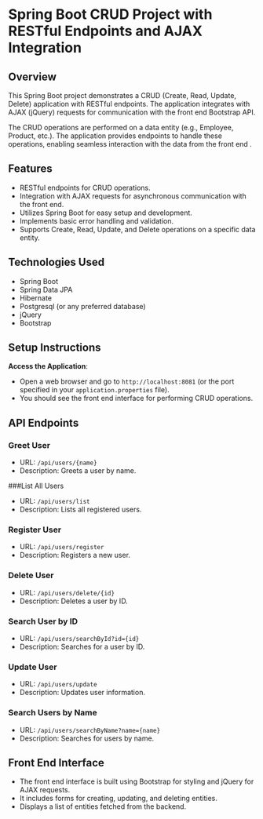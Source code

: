 # Spring Boot CRUD Project with RESTful Endpoints and AJAX Integration

## Overview
This Spring Boot project demonstrates a CRUD (Create, Read, Update, Delete) application with RESTful endpoints. The application integrates with AJAX (jQuery) requests for communication with the front end Bootstrap API. 
 
The CRUD operations are performed on a data entity (e.g., Employee, Product, etc.). The application provides endpoints to handle these operations, enabling seamless interaction with the data from the front end .

## Features 
- RESTful endpoints for CRUD operations.
- Integration with AJAX requests for asynchronous communication with the front end.
- Utilizes Spring Boot for easy setup and development.
- Implements basic error handling and validation.
- Supports Create, Read, Update, and Delete operations on a specific data entity.

## Technologies Used
- Spring Boot
- Spring Data JPA
- Hibernate
- Postgresql (or any preferred database)
- jQuery
- Bootstrap

## Setup Instructions
**Access the Application**:
- Open a web browser and go to `http://localhost:8081` (or the port specified in your `application.properties` file).
- You should see the front end interface for performing CRUD operations.

## API Endpoints

### Greet User

- URL: `/api/users/{name}`
- Description: Greets a user by name.

###List All Users

- URL: `/api/users/list`
- Description: Lists all registered users.

### Register User

- URL: `/api/users/register`
- Description: Registers a new user.

### Delete User

- URL: `/api/users/delete/{id}`
- Description: Deletes a user by ID.

### Search User by ID

- URL: `/api/users/searchById?id={id}`
- Description: Searches for a user by ID.

### Update User

- URL: `/api/users/update`
- Description: Updates user information.

### Search Users by Name

- URL: `/api/users/searchByName?name={name}`
- Description: Searches for users by name.


## Front End Interface
- The front end interface is built using Bootstrap for styling and jQuery for AJAX requests.
- It includes forms for creating, updating, and deleting entities.
- Displays a list of entities fetched from the backend.


